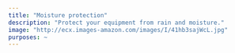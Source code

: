 ```yaml
---
title: "Moisture protection"
description: "Protect your equipment from rain and moisture."
image: "http://ecx.images-amazon.com/images/I/41hb3sajWcL.jpg"
purposes: ~
---
```

